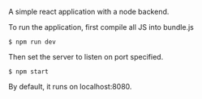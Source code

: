 A simple react application with a node backend.

To run the application, first compile all JS into bundle.js
```
$ npm run dev
```

Then set the server to listen on port specified.
```
$ npm start
```

By default, it runs on localhost:8080.
